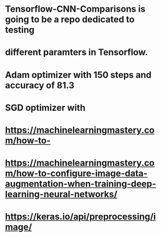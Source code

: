 # Tensorflow-CNN-Comparisons is going to be a repo dedicated to testing 
# 	different paramters in Tensorflow.
# Adam optimizer with 150 steps and accuracy of 81.3
# SGD optimizer with 
# https://machinelearningmastery.com/how-to-
# https://machinelearningmastery.com/how-to-configure-image-data-augmentation-when-training-deep-learning-neural-networks/
# https://keras.io/api/preprocessing/image/
